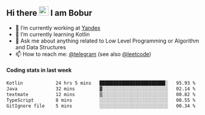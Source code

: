 ## Hi there <img src="https://media.giphy.com/media/hvRJCLFzcasrR4ia7z/giphy.gif" width="25px" height="25px"> I am Bobur

- 💼 I’m currently working at [Yandex](https://yandex.ru/)
- 🌱 I’m currently learning Kotlin
- 💬 Ask me about anything related to Low Level Programming or Algorithm and Data Structures
- 📫 How to reach me: [@telegram](https://t.me/octoant) (see also [@leetcode](https://leetcode.com/octoant/))    

#### Coding stats in last week

<!--START_SECTION:waka-->

```txt
Kotlin            24 hrs 5 mins   ████████████████████████░   95.93 %
Java              32 mins         ▓░░░░░░░░░░░░░░░░░░░░░░░░   02.14 %
textmate          12 mins         ▒░░░░░░░░░░░░░░░░░░░░░░░░   00.82 %
TypeScript        8 mins          ░░░░░░░░░░░░░░░░░░░░░░░░░   00.55 %
GitIgnore file    5 mins          ░░░░░░░░░░░░░░░░░░░░░░░░░   00.34 %
```

<!--END_SECTION:waka-->
